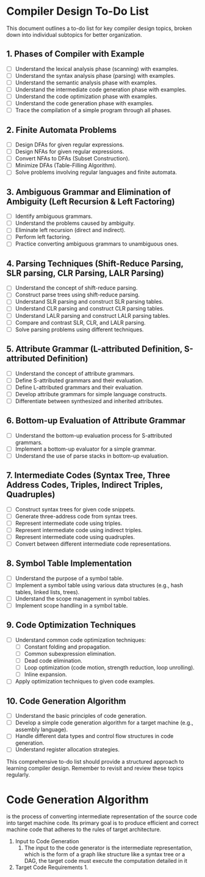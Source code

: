 # Compiler Design To-Do List

This document outlines a to-do list for key compiler design topics, broken down into individual subtopics for better organization.

## 1. Phases of Compiler with Example

-   [ ] Understand the lexical analysis phase (scanning) with examples.
-   [ ] Understand the syntax analysis phase (parsing) with examples.
-   [ ] Understand the semantic analysis phase with examples.
-   [ ] Understand the intermediate code generation phase with examples.
-   [ ] Understand the code optimization phase with examples.
-   [ ] Understand the code generation phase with examples.
-   [ ] Trace the compilation of a simple program through all phases.

## 2. Finite Automata Problems

-   [ ] Design DFAs for given regular expressions.
-   [ ] Design NFAs for given regular expressions.
-   [ ] Convert NFAs to DFAs (Subset Construction).
-   [ ] Minimize DFAs (Table-Filling Algorithm).
-   [ ] Solve problems involving regular languages and finite automata.

## 3. Ambiguous Grammar and Elimination of Ambiguity (Left Recursion & Left Factoring)

-   [ ] Identify ambiguous grammars.
-   [ ] Understand the problems caused by ambiguity.
-   [ ] Eliminate left recursion (direct and indirect).
-   [ ] Perform left factoring.
-   [ ] Practice converting ambiguous grammars to unambiguous ones.

## 4. Parsing Techniques (Shift-Reduce Parsing, SLR parsing, CLR Parsing, LALR Parsing)

-   [ ] Understand the concept of shift-reduce parsing.
-   [ ] Construct parse trees using shift-reduce parsing.
-   [ ] Understand SLR parsing and construct SLR parsing tables.
-   [ ] Understand CLR parsing and construct CLR parsing tables.
-   [ ] Understand LALR parsing and construct LALR parsing tables.
-   [ ] Compare and contrast SLR, CLR, and LALR parsing.
-   [ ] Solve parsing problems using different techniques.

## 5. Attribute Grammar (L-attributed Definition, S-attributed Definition)

-   [ ] Understand the concept of attribute grammars.
-   [ ] Define S-attributed grammars and their evaluation.
-   [ ] Define L-attributed grammars and their evaluation.
-   [ ] Develop attribute grammars for simple language constructs.
-   [ ] Differentiate between synthesized and inherited attributes.

## 6. Bottom-up Evaluation of Attribute Grammar

-   [ ] Understand the bottom-up evaluation process for S-attributed grammars.
-   [ ] Implement a bottom-up evaluator for a simple grammar.
-   [ ] Understand the use of parse stacks in bottom-up evaluation.

## 7. Intermediate Codes (Syntax Tree, Three Address Codes, Triples, Indirect Triples, Quadruples)

-   [ ] Construct syntax trees for given code snippets.
-   [ ] Generate three-address code from syntax trees.
-   [ ] Represent intermediate code using triples.
-   [ ] Represent intermediate code using indirect triples.
-   [ ] Represent intermediate code using quadruples.
-   [ ] Convert between different intermediate code representations.

## 8. Symbol Table Implementation

-   [ ] Understand the purpose of a symbol table.
-   [ ] Implement a symbol table using various data structures (e.g., hash tables, linked lists, trees).
-   [ ] Understand the scope management in symbol tables.
-   [ ] Implement scope handling in a symbol table.

## 9. Code Optimization Techniques

-   [ ] Understand common code optimization techniques:
    -   [ ] Constant folding and propagation.
    -   [ ] Common subexpression elimination.
    -   [ ] Dead code elimination.
    -   [ ] Loop optimization (code motion, strength reduction, loop unrolling).
    -   [ ] Inline expansion.
-   [ ] Apply optimization techniques to given code examples.

## 10. Code Generation Algorithm

-   [ ] Understand the basic principles of code generation.
-   [ ] Develop a simple code generation algorithm for a target machine (e.g., assembly language).
-   [ ] Handle different data types and control flow structures in code generation.
-   [ ] Understand register allocation strategies.

This comprehensive to-do list should provide a structured approach to learning compiler design. Remember to revisit and review these topics regularly.


# Code Generation Algorithm
is the process of converting intermediate representation of the source code into target machine code.
Its primary goal is to produce efficient and correct machine code that adheres to the rules of target architecture.

1. Input to Code Generation
	1. The input to the code generator is the intermediate representation, which is the form of a graph like structure like a syntax tree or a DAG, the target code must execute the computation detailed in it
2. Target Code Requirements
	1. 